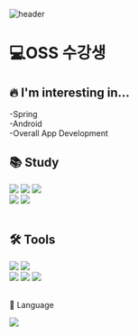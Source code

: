 ![header](https://capsule-render.vercel.app/api?type=waving&&color=gradient&height=100&width=120&section=header&fontSize=90)

<div align=left>
<h1>💻OSS 수강생</h1>
</div>
<h2> 🔥 I'm interesting in...</h2>
<div> -Spring </div>
<div> -Android </div>
<div> -Overall App Development </div>

 <div align=left>
	 <h2>📚 Study </h2>
</div>

<div align="left">
	<img src="https://img.shields.io/badge/-Java-yellow?style=flat-square?&style=for-the-badge&logo=Java&logoColor=white">
  <img src="https://img.shields.io/badge/C++-00599C?style=flat&logo=C&logoColor=white" />
  <img src="https://img.shields.io/badge/JavaScript-F7DF1E?style=flat&logo=JavaScript&logoColor=white" />
	<br>
  <img src="https://img.shields.io/badge/-HTML-red?style=flat-square&logo=HTML5&logoColor=white">
	<img src="https://img.shields.io/badge/React-61DAFB?style=flat&logo=React&logoColor=white" />

</div>
<br>
<div align=left>
	<h2>🛠 Tools </h2>
</div>
<div align=left>
	<img src="https://img.shields.io/badge/IntelliJ IDEA-000000?style=flat&logo=intellijidea&logoColor=white" />
	<img src="https://img.shields.io/badge/Visual%20Studio%20Code-007ACC?style=flat&logo=VisualStudioCode&logoColor=white" />
	<br>
  <img src="https://img.shields.io/badge/Eclipse%20IDE-2C2255?style=flat&logo=EclipseIDE&logoColor=white" />
	<img src="https://img.shields.io/badge/GitHub-181717?style=flat&logo=GitHub&logoColor=white" />
  <img src="https://img.shields.io/badge/Git-F05032?style=flat&logo=Git&logoColor=white" />
</div>
<br>

<div align=left>
	
  <p>🎯 Language</p>
  <img src="https://github-readme-stats.vercel.app/api/top-langs/?username=dhlee777&layout=compact&theme=radical">
  <br><br>
